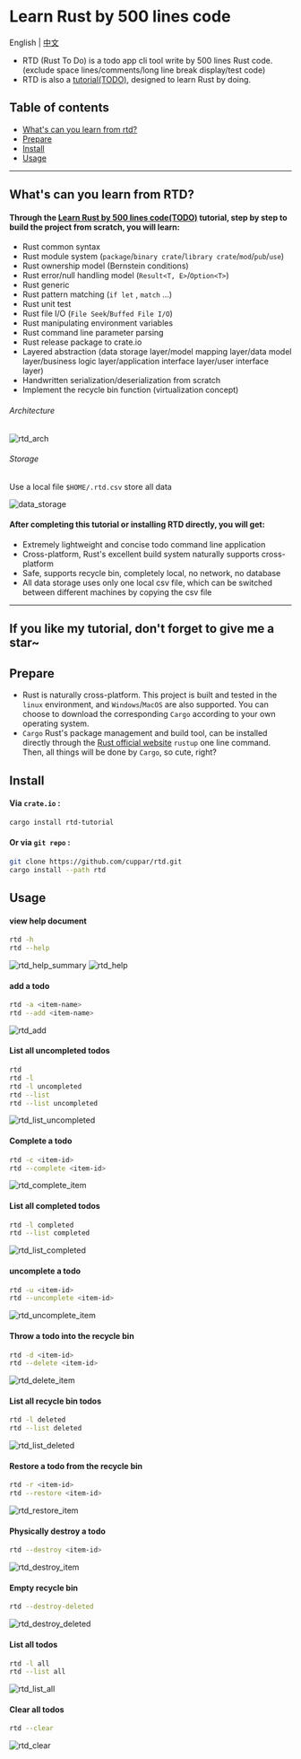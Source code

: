 # Learn Rust by 500 lines code
English | [中文](https://github.com/cuppar/rtd/blob/master/readme_zh.md)

- RTD (Rust To Do) is a todo app cli tool write by 500 lines Rust code. (exclude space lines/comments/long line break display/test code)
- RTD is also a [tutorial(TODO)](), designed to learn Rust by doing.

## Table of contents

- [What's can you learn from rtd?](#whats-can-you-learn-from-rtd)
- [Prepare](#prepare)
- [Install](#install)
- [Usage](#usage)

---

## What's can you learn from RTD?

#### Through the [Learn Rust by 500 lines code(TODO)]() tutorial, step by step to build the project from scratch, you will learn:
  - Rust common syntax
  - Rust module system (`package`/`binary crate`/`library crate`/`mod`/`pub`/`use`)
  - Rust ownership model (Bernstein conditions)
  - Rust error/null handling model (`Result<T, E>`/`Option<T>`)
  - Rust generic
  - Rust pattern matching (`if let` , `match` ...)
  - Rust unit test
  - Rust file I/O (`File Seek`/`Buffed File I/O`)
  - Rust manipulating environment variables
  - Rust command line parameter parsing
  - Rust release package to crate.io
  - Layered abstraction (data storage layer/model mapping layer/data model layer/business logic layer/application interface layer/user interface layer)
  - Handwritten serialization/deserialization from scratch
  - Implement the recycle bin function (virtualization concept)

###### Architecture

![rtd_arch](Tutorial/doc/img/rtd_arch.svg)

###### Storage
Use a local file `$HOME/.rtd.csv` store all data

![data_storage](Tutorial/doc/img/csv.png)

#### After completing this tutorial or installing RTD directly, you will get:
  - Extremely lightweight and concise todo command line application
  - Cross-platform, Rust's excellent build system naturally supports cross-platform
  - Safe, supports recycle bin, completely local, no network, no database
  - All data storage uses only one local csv file, which can be switched between different machines by copying the csv file

---
If you like my tutorial, don't forget to give me a star~
---

## Prepare

- Rust is naturally cross-platform. This project is built and tested in the `linux` environment, and `Windows`/`MacOS` are also supported. You can choose to download the corresponding `Cargo` according to your own operating system.
- `Cargo` Rust's package management and build tool, can be installed directly through the [Rust official website](https://www.rust-lang.org/tools/install) `rustup` one line command. Then, all things will be done by `Cargo`, so cute, right?

## Install

#### Via `crate.io` :

```bash
cargo install rtd-tutorial
```

#### Or via `git repo` :
```bash
git clone https://github.com/cuppar/rtd.git
cargo install --path rtd
```

## Usage

#### view help document
```bash
rtd -h
rtd --help
```

![rtd_help_summary](Tutorial/doc/img/rtd_help_summary.png)
![rtd_help](Tutorial/doc/img/rtd_help.png)

#### add a todo
```bash
rtd -a <item-name>
rtd --add <item-name>
```

![rtd_add](Tutorial/doc/img/rtd_add.png)

#### List all uncompleted todos
```bash
rtd
rtd -l
rtd -l uncompleted
rtd --list
rtd --list uncompleted
```

![rtd_list_uncompleted](Tutorial/doc/img/rtd_list_uncompleted.png)

#### Complete a todo
```bash
rtd -c <item-id>
rtd --complete <item-id>
```

![rtd_complete_item](Tutorial/doc/img/rtd_complete_item.png)

#### List all completed todos
```bash
rtd -l completed
rtd --list completed
```

![rtd_list_completed](Tutorial/doc/img/rtd_list_completed.png)

#### uncomplete a todo
```bash
rtd -u <item-id>
rtd --uncomplete <item-id>
```

![rtd_uncomplete_item](Tutorial/doc/img/rtd_uncomplete_item.png)

#### Throw a todo into the recycle bin
```bash
rtd -d <item-id>
rtd --delete <item-id>
```

![rtd_delete_item](Tutorial/doc/img/rtd_delete_item.png)

#### List all recycle bin todos
```bash
rtd -l deleted
rtd --list deleted
```

![rtd_list_deleted](Tutorial/doc/img/rtd_list_deleted.png)

#### Restore a todo from the recycle bin
```bash
rtd -r <item-id>
rtd --restore <item-id>
```

![rtd_restore_item](Tutorial/doc/img/rtd_restore_item.png)

#### Physically destroy a todo
```bash
rtd --destroy <item-id>
```

![rtd_destroy_item](Tutorial/doc/img/rtd_destroy_item.png)

#### Empty recycle bin
```bash
rtd --destroy-deleted
```

![rtd_destroy_deleted](Tutorial/doc/img/rtd_destroy_deleted.png)

#### List all todos
```bash
rtd -l all
rtd --list all
```

![rtd_list_all](Tutorial/doc/img/rtd_list_all.png)

#### Clear all todos
```bash
rtd --clear
```

![rtd_clear](Tutorial/doc/img/rtd_clear.png)

